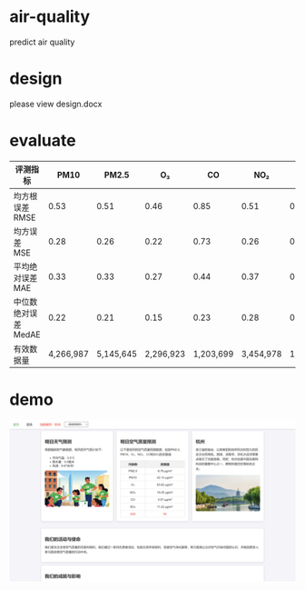 # air-quality
predict air quality
# design  
please view design.docx
# evaluate  
| 评测指标         | PM10      | PM2.5     | O₃       | CO       | NO₂      | SO₂      |
|------------------|-----------|-----------|----------|----------|----------|----------|
| 均方根误差 RMSE  | 0.53      | 0.51      | 0.46     | 0.85     | 0.51     | 0.48     |
| 均方误差 MSE    | 0.28      | 0.26      | 0.22     | 0.73     | 0.26     | 0.23     |
| 平均绝对误差 MAE | 0.33      | 0.33      | 0.27     | 0.44     | 0.37     | 0.34     |
| 中位数绝对误差 MedAE | 0.22      | 0.21      | 0.15     | 0.23     | 0.28     | 0.25     |
| 有效数据量       | 4,266,987 | 5,145,645 | 2,296,923 | 1,203,699 | 3,454,978 | 1,672,058 |
# demo  
![Alt text](demo.png)
